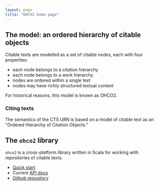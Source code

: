 ```yaml
---
layout: page
title: "OHCO2 home page"
---
```




## The model: an ordered hierarchy of citable objects


Citable texts are modelled as a set of citable nodes, each with four properties:

-   each node belongs to a citation hierarchy
-   each node belongs to a work hierarchy
-   nodes are ordered within a single text
-   nodes may have richly structured textual content

For historical reasons, this model is known as OHCO2.

### Citing texts

The semantics of the CTS URN is based on a model of citable text as an "Ordered Hierarchy of Citation Objects."



## The `ohco2` library

`ohco2` is a cross-platform library written in Scala for working with repositories of citable texts.


-   [Quick start](quick)
-   Current [API docs](api/edu/holycross/shot/ohco2/index.html)
-   [Github repository](https://github.com/cite-architecture/ohco2)
